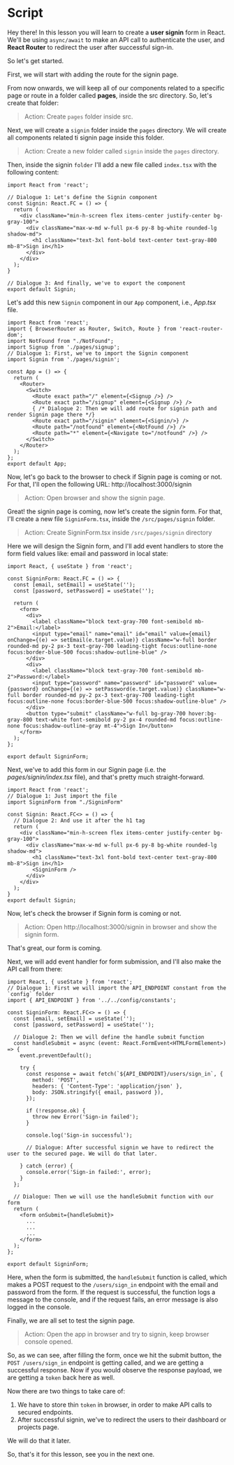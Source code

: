 # Script
Hey there! In this lesson you will learn to create a **user signin** form in React. We'll be using `async/await` to make an API call to authenticate the user, and **React Router** to redirect the user after successful sign-in.

So let's get started.

First, we will start with adding the route for the signin page. 

From now onwards, we will keep all of our components related to a specific page or route in a folder called **pages**, inside the src directory. So, let's create that folder:
> Action: Create `pages` folder inside src.

Next, we will create a `signin` folder inside the `pages` directory. We will create all components related ti signin page inside this folder.
> Action: Create a new folder called `signin` inside the `pages` directory.

Then, inside the signin `folder` I'll add a new file called `index.tsx` with the following content:
```tsx
import React from 'react';

// Dialogue 1: Let's define the Signin component
const Signin: React.FC = () => {
  return (
    <div className="min-h-screen flex items-center justify-center bg-gray-100">
      <div className="max-w-md w-full px-6 py-8 bg-white rounded-lg shadow-md">
        <h1 className="text-3xl font-bold text-center text-gray-800 mb-8">Sign in</h1>
      </div>
    </div>
  );
}

// Dialogue 3: And finally, we've to export the component
export default Signin;
```

Let's add this new `Signin` component in our `App` component, i.e., _App.tsx_ file.
```tsx
import React from 'react';
import { BrowserRouter as Router, Switch, Route } from 'react-router-dom';
import NotFound from "./NotFound";
import Signup from './pages/signup';
// Dialogue 1: First, we've to import the Signin component
import Signin from './pages/signin';

const App = () => {
  return (
    <Router>
      <Switch>
        <Route exact path="/" element={<Signup />} />
        <Route exact path="/signup" element={<Signup />} />
        { /* Dialogue 2: Then we will add route for signin path and render Signin page there */}
        <Route exact path="/signin" element={<Signin/>} />
        <Route path="/notfound" element={<NotFound />} />
        <Route path="*" element={<Navigate to="/notfound" />} />
      </Switch>
    </Router>
  );
};
export default App;
```
Now, let's go back to the browser to check if Signin page is coming or not. For that, I'll open the following URL: http://localhost:3000/signin
> Action: Open browser and show the signin page.

Great! the signin page is coming, now let's create the signin form. For that, I'll create a new file `SigninForm.tsx`, inside the `/src/pages/signin` folder.

> Action: Create SigninForm.tsx inside `/src/pages/signin` directory

Here we will design the Signin form, and I'll add event handlers to store the form field values like: email and password in local state:
```tsx
import React, { useState } from 'react';

const SigninForm: React.FC = () => {
  const [email, setEmail] = useState('');
  const [password, setPassword] = useState('');

  return (
    <form>
      <div>
        <label className="block text-gray-700 font-semibold mb-2">Email:</label>
        <input type="email" name="email" id="email" value={email} onChange={(e) => setEmail(e.target.value)} className="w-full border rounded-md py-2 px-3 text-gray-700 leading-tight focus:outline-none focus:border-blue-500 focus:shadow-outline-blue" />
      </div>
      <div>
        <label className="block text-gray-700 font-semibold mb-2">Password:</label>
        <input type="password" name="password" id="password" value={password} onChange={(e) => setPassword(e.target.value)} className="w-full border rounded-md py-2 px-3 text-gray-700 leading-tight focus:outline-none focus:border-blue-500 focus:shadow-outline-blue" />
      </div>
      <button type="submit" className="w-full bg-gray-700 hover:bg-gray-800 text-white font-semibold py-2 px-4 rounded-md focus:outline-none focus:shadow-outline-gray mt-4">Sign In</button>
    </form>
  );
};

export default SigninForm;
```

Next, we've to add this form in our Signin page (i.e. the *pages/signin/index.tsx* file), and that's pretty much straight-forward.
```tsx
import React from 'react';
// Dialogue 1: Just import the file
import SigninForm from "./SigninForm"

const Signin: React.FC<> = () => {
  // Dialogue 2: And use it after the h1 tag
  return (
    <div className="min-h-screen flex items-center justify-center bg-gray-100">
      <div className="max-w-md w-full px-6 py-8 bg-white rounded-lg shadow-md">
        <h1 className="text-3xl font-bold text-center text-gray-800 mb-8">Sign in</h1>
        <SigninForm />
      </div>
    </div>
  );
}
export default Signin;
```
Now, let's check the browser if Signin form is coming or not.
> Action: Open http://localhost:3000/signin in browser and show the signin form.

That's great, our form is coming.

Next, we will add event handler for form submission, and I'll also make the API call from there:

```tsx
import React, { useState } from 'react';
// Dialogue 1: First we will import the API_ENDPOINT constant from the `config` folder
import { API_ENDPOINT } from '../../config/constants';

const SigninForm: React.FC<> = () => {
  const [email, setEmail] = useState('');
  const [password, setPassword] = useState('');

  // Dialogue 2: Then we will define the handle submit function
  const handleSubmit = async (event: React.FormEvent<HTMLFormElement>) => {
    event.preventDefault();

    try {
      const response = await fetch(`${API_ENDPOINT}/users/sign_in`, {
        method: 'POST',
        headers: { 'Content-Type': 'application/json' },
        body: JSON.stringify({ email, password }),
      });

      if (!response.ok) {
        throw new Error('Sign-in failed');
      }

      console.log('Sign-in successful');
      
      // Dialogue: After successful signin we have to redirect the user to the secured page. We will do that later.

    } catch (error) {
      console.error('Sign-in failed:', error);
    }
  };

  // Dialogue: Then we will use the handleSubmit function with our form
  return (
    <form onSubmit={handleSubmit}>
      ...
      ...
      ...
    </form>
  );
};

export default SigninForm;
```
Here, when the form is submitted, the `handleSubmit` function is called, which makes a POST request to the `/users/sign_in` endpoint with the email and password from the form. If the request is successful, the function logs a message to the console, and if the request fails, an error message is also logged in the console.

Finally, we are all set to test the signin page.
> Action: Open the app in browser and try to signin, keep browser console opened.

So, as we can see, after filling the form, once we hit the submit button, the `POST /users/sign_in` endpoint is getting called, and we are getting a successful response.
Now if you would observe the response payload, we are getting a `token` back here as well. 

Now there are two things to take care of:
1. We have to store thin `token` in browser, in order to make API calls to secured endpoints.
2. After successful signin, we've to redirect the users to their dashboard or projects page.

We will do that it later.

So, that's it for this lesson, see you in the next one.
